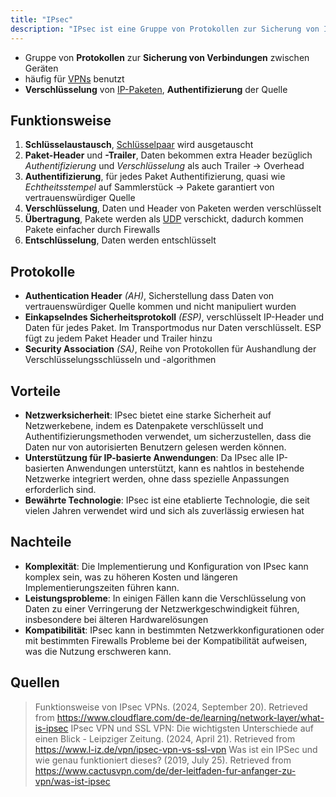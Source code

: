 ```yaml
---
title: "IPsec"
description: "IPsec ist eine Gruppe von Protokollen zur Sicherung von IP-Verbindungen, häufig für VPNs verwendet. Es bietet Verschlüsselung, Authentifizierung und Integritätsschutz durch AH, ESP und SA."
---
```


- Gruppe von **Protokollen** zur **Sicherung von Verbindungen** zwischen Geräten
- häufig für [VPNs](/open-fidup/lerninhalte/vpn-modelle) benutzt
- **Verschlüsselung** von [IP-Paketen](/open-fidup/lerninhalte/tcp-ip-modell), **Authentifizierung** der Quelle

## Funktionsweise
1. **Schlüsselaustausch**, [Schlüsselpaar](/open-fidup/lerninhalte/verschluesselungsart#asymmetrische-verschluesselung) wird ausgetauscht
2. **Paket-Header** und **-Trailer**, Daten bekommen extra Header bezüglich *Authentifizierung* und *Verschlüsselung* als auch Trailer -> Overhead
3. **Authentifizierung**, für jedes Paket Authentifizierung, quasi wie *Echtheitsstempel* auf Sammlerstück -> Pakete garantiert von vertrauenswürdiger Quelle
4. **Verschlüsselung**, Daten und Header von Paketen werden verschlüsselt
5. **Übertragung**, Pakete werden als [UDP](/open-fidup/lerninhalte/tcp-udp) verschickt, dadurch kommen Pakete einfacher durch Firewalls
6. **Entschlüsselung**, Daten werden entschlüsselt

## Protokolle
- **Authentication Header** *(AH)*, Sicherstellung dass Daten von vertrauenswürdiger Quelle kommen und nicht manipuliert wurden
- **Einkapselndes Sicherheitsprotokoll** *(ESP)*, verschlüsselt IP-Header und Daten für jedes Paket. Im Transportmodus nur Daten verschlüsselt. ESP fügt zu jedem Paket Header und Trailer hinzu
- **Security Association** *(SA)*, Reihe von Protokollen für Aushandlung der Verschlüsselungsschlüsseln und -algorithmen

## Vorteile
- **Netzwerksicherheit**: IPsec bietet eine starke Sicherheit auf Netzwerkebene, indem es Datenpakete verschlüsselt und Authentifizierungsmethoden verwendet, um sicherzustellen, dass die Daten nur von autorisierten Benutzern gelesen werden können.
- **Unterstützung für IP-basierte Anwendungen**: Da IPsec alle IP-basierten Anwendungen unterstützt, kann es nahtlos in bestehende Netzwerke integriert werden, ohne dass spezielle Anpassungen erforderlich sind.
- **Bewährte Technologie**: IPsec ist eine etablierte Technologie, die seit vielen Jahren verwendet wird und sich als zuverlässig erwiesen hat

## Nachteile
- **Komplexität**: Die Implementierung und Konfiguration von IPsec kann komplex sein, was zu höheren Kosten und längeren Implementierungszeiten führen kann.
- **Leistungsprobleme**: In einigen Fällen kann die Verschlüsselung von Daten zu einer Verringerung der Netzwerkgeschwindigkeit führen, insbesondere bei älteren Hardwarelösungen
- **Kompatibilität**: IPsec kann in bestimmten Netzwerkkonfigurationen oder mit bestimmten Firewalls Probleme bei der Kompatibilität aufweisen, was die Nutzung erschweren kann.

## Quellen

> Funktionsweise von IPsec VPNs. (2024, September 20). Retrieved from https://www.cloudflare.com/de-de/learning/network-layer/what-is-ipsec
> IPsec VPN und SSL VPN: Die wichtigsten Unterschiede auf einen Blick - Leipziger Zeitung. (2024, April 21). Retrieved from https://www.l-iz.de/vpn/ipsec-vpn-vs-ssl-vpn
> Was ist ein IPSec und wie genau funktioniert dieses? (2019, July 25). Retrieved from https://www.cactusvpn.com/de/der-leitfaden-fur-anfanger-zu-vpn/was-ist-ipsec
